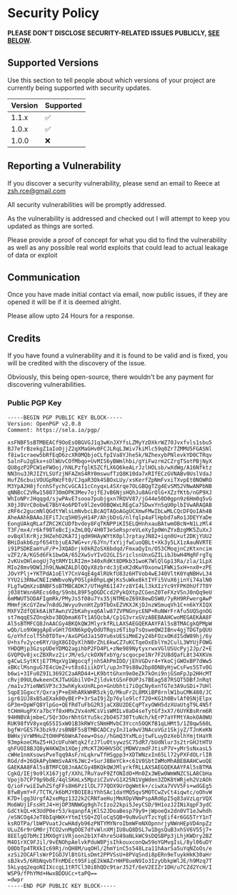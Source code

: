 # Security Policy

**PLEASE DON'T DISCLOSE SECURITY-RELATED ISSUES PUBLICLY, [SEE BELOW](#reporting-a-vulnerability).**

## Supported Versions

Use this section to tell people about which versions of your project are
currently being supported with security updates.

| Version | Supported          |
| ------- | ------------------ |
| 1.1.x   | :white_check_mark: |
| 1.0.x   | :white_check_mark: |
| 1.0.0   | :x:                |

## Reporting a Vulnerability

If you discover a security vulnerability, please send an email to Reece at zsh.rce@gmail.com

All security vulnerabilities will be promptly addressed.

As the vulnerability is addressed and checked out I will attempt to keep you updated as things are sorted.

Please provide a proof of concept for what you did to find the vulnerability as well as any possible real world exploits that could lead to actual leakage of data or exploit

## Communication

Once you have made initial contact via email, now public issues, if they are opened it will be if it is deemed alright.

Please allow upto 24 Hours for a response.

## Credits

If you have found a vulnerability and it is found to be valid and is fixed, you will be credited with the discovery of the issue.

Obviously, this being open-source, there wouldn't be any payment for discovering vulnerabilities.

### Public PGP Key

```
-----BEGIN PGP PUBLIC KEY BLOCK-----
Version: OpenPGP v2.0.8
Comment: https://sela.io/pgp/

xsFNBF5sBTMBEACf9OoEsOBGVGJ1q3wKnJXYfsLZMyYzDXkrWZ70Jvxfvls1sbu5
BJ7efrBzekgZ1aIoOjjZ2qXMaGHv0FCJLRqL3Wiv7kiMlc59q0Zr7ZMMU5FGASNl
f8iw1craew5bRfEqD6zcXR0MQbjoCLfpIVa8YJhe5k/NZhexybPNlevkYD0CTRqv
5alnFu2gEkx+sOlWUvCOfMbqo+UvMIS6yBWmlhbi/gYiFwzrm2CZrgTSotPBjNyX
QU8gzP2PCW1eFWOoj/hNLPzfglK5ZCfLX6Q6keALrJzlHOLsb/wXdWg/A16Nfktz
NN3nu3JRJIZYLSUfzjNFAZmS4RY0mswufTzQ8K10da7xRIfECzGVNABv0UslVdaJ
HufZ6cbuiVOUGpRWzFt0/CJqaR3Ok4SBOxLUy/xsKerfZpNmFvxiTXvpEt0NOWRO
M3YpA2H8jfcnhSfychCvGCA11cCnyqxL4SXrqe7OLGBQgTZg4EvSM52VNwANPbNB
qNNBcC2VRw1580730mOPK3Mev7ojfEJvB6NjsHQhJu8AGrOlG+XZzfKtb/nGP9XJ
WhIoNPrJHqqgd/sjwPAvE7sooo7pubjgxn7RQVV87/jG44e50D0gpn9z6Hm0q5vG
X0jJ0VrC0obwE7BbY4o6PDTo9l2evO0BQWxLREgCa7SDwxYn5qU0plbIVwARAQAB
zRF6c2gucmNlQGdtYWlsLmNvbcLBcAQTAQoAGgUCXmwFMwIbLwMLCQcDFQoIAh4B
AheAAhkBAAoJEFiTJcq5H0SyH14P/AhjbDsG/nlfqlp4aFlHpbd7aRo1JDEYYaDe
EongUAkqRLafZRC2KCUDfbvdey8FqTKNPPiKI5ELQHnhxauBAtwmOBcN+N1LzMl4
T3F/mx4/r6kf98TeBcIjxZmL0Q/4H0T3eSeRspreVLeXyIp0WnZYxBzgMK5ZuXxJ
ovBqXlKrRjz3HZehO2KA7IjqdH9HAyWYtK0plJrptayJN82+iqn0U+ut2DKjYUU2
BHiDakb6zpf6S4tbjuEA7WG+vr/6JYn/fxYijfwCuoQBLt+Xk3y5LX1zAauNVRTE
i91PSDKEamYuF/P+JXQADrjk0kRZoSX6bdqd/FmxaQyIn/O53CMoqjnCzKtxncim
vZF2/A/KG5d6Fk1bwOA/652XwSvYIvO2GLISriclsnUnxGZILibJbwH4MqRFrgTq
2vKUxOHleogUj7gtRMYILRI2m+340xRdKt8DMkb31woK7WlQlGp13Ra/zla/1LpX
MIo28mv9DW1Jh9LNwWZALDlQQyX8zbrdc3jExK2dKwY0xonw1FWKi5xH+nx0+zPE
JOvYPlj+YKTPdA1oElY7CnV4qE4g4lRUkfU83z6HTVob4wEJ40VltK0YqNBHvL34
YYU2i3RNwCNEIzWWbvoNyPOSlpk0hpLqWjKs5uWke8ktIYFi5VuX6jinYi74alN0
FLgTwQmXzsBNBF5sBTMBCADK7/UTHgR61I47rz8YI4Ll3kXIzYc9YFPKOhUf7T0Y
j038tWsn6REcs60q/S9nbL89F5gOGDCcd2PykQXtpZCGenZ0TeFXzVSnJ0nQq9eU
6mMWUT5ODAFIgmRk/PMyJs5f08u7Yx35jNTMEeZ69X8ewDSW0/7yRH9RFwergAwP
MHmfjKcGYZew7n8dGJWvyu9vnHtZp9TbOxEZVKXJKjDJnzWSmuqVh1C+n6kYXIQX
MXFVZdfQEk6AiNTAwnzV2bKahyxq6Alw87ZVPNGnycENP+RuNWrFrAfu5UQSgnOG
st7mqqESZOnqkbv3BQbmaK6Tt1A5QcbA/Cp1G3vrxGVzABEBAAHCwoMEGAEKAA8F
Al5sBTMFCQ8JnAACGy4BKQkQWJMlyrkfRLLAXSAEGQEKAAYFAl5sBTMACgkQPMpW
wQb/Lo9XWggApEvGHt7OXN6kpQyOdUTRqsz6TibpTsQsweQW2IBnv4gjTDGTpQUU
G/oYhfcolT5h0TDTe+/AxGPGdJa1S0Yu6xUESiMmE2y24bFOzxOKdISdW89hj/6y
U+hsfv2yce6RY/UgX8GIQyXlhN0rZhL6kwCZ7uKCTqeOxEblYm2CulL3WYUjFOWG
YHDQMjp3GzspUDeYDMQ2agihbP2FD4PL+zNe989NytyxrwxVGlUSUcPyj2Jp/2+E
GVQPQv8jxcZBXRvz2irJM/eS/ckOXNfxbYg/scqocpe1Nr7F2U8dQafL8t34XKVm
g4CwLSytKtjE7TMqxVg1WgocqfjnhSAhPmIDD/jEhVGDvr4+YkoCjGWOxBP7dWw5
xBKclMsnguG7E4cUeZ+vt8s61iikDYl/upJnT9s88w2bp8DN8yHjwCsFws5STv0G
b6wi+3IFu0Z9IL3692C2aARD44+LK9bttGhxn9eOeZk7kOni9njGSmFpJp2HHcMT
cRvj09UL0wkeenCKJTwUGbilVO+ZjldvktGSnF0UPJs7BEag587RSQT5DBfJnRqt
/ma1vJYieNWSVP3c33whKykxUnRLpn+GnUbhti7iOgCNy6xnTGTe3A9uSDi+7UHl
SqpE1GgxcY/QxrajP+eEHhARkWHR5zkjQ/MkuFr2L8MXiBP8rnlW1buCMK480/JC
igr61UJ8xB5aEXak00yBErP+3rSaI9jZp76ylo9lcf72O+KG1h0BvlAf0SNjElpx
GP3m+DpWFQ8YlpGo+QEfRdTuFbG2R3jaCXBU2DECqPTxyOWH5dzXUaUtgT9L4N5f
tCHmHugPXra7bcYf8xHMx2Vx4nMCsVisWMILv8aD4seTytGf3xX7/6UYKBsRrm6R
94HNBVAjmbeC/5Qr3OorNhtGtYu5kc2bO4S730TtuNch/kErP7aYFMtYAokOA0WU
RUK98fVV8yxq655ISxW01B3kRWYcSNmHMvbC3Yccn5OQKfB1qLHMt5/1Z0qw560L
bgfWrGES7k3bzk9/zsBNBF5sBTMBCADCzyInJ1a9wV3NAcoVGz1SkjyZ/TJnKeKN
BWHxjVrWMHuZtOHHP6bWnA7eew+Oso//hGmQ3YxMLojtwFLuyDzXeblhYmjtHaYR
93mpkoeCMaZ5+HJcUFuhWtqk2fzJ7lu0tsywzSC75dR7/bUdNlur3s2trGHJtHTU
qhFUOI8BJQ8yW4KWZm1XQejzMcKT2KHHVSOCjMDWVzmdFJtisP7V+yMrSsNxasL5
cWHe1nmXsowsPveTqq9AsF/nLqkrwTfHSgpp3+XDTWNzxIn65Ll72yPXFdOLrlIR
RGd/d+26QkAPybWmSvAAY6JWc2+SurJ8BeYCk+c61V0SbtIWMoMhABEBAAHCwoQE
GAEKAA8FAl5sBTMFCQ8JnAACGy4BKQkQWJMlyrkfRLLAXSAEGQEKAAYFAl5sBTMA
CgkQ/IEj9o9lX167jgf/XXhL7RuYavF9ZfONIdO+Mn0Zx3WEw0WmWNZCSLA8CbHa
Vpojb7CP79p9bdE/4qlSKmLx5MpziCZuVvG1X25N1VgWden3ZDK8tWRjeh2VzAOh
Q/ioFrwiEIwhZSfqFFs8H6Pz1lDL777QOX9UrOgWmtk+/ciwXa7VVV5Fs+wdGEg5
8fwBymY+F/TCTK/k6bMJYBOIE8iYhhSAc1daYMQ5qv5MOTCwZvCt4iqwtc/oOhvW
K7D+lgg3UrgfA2xeMgz1322k2CRNfaeHujMmXOpVNmPspARd6pI5q83aVzLqrVQX
Mo6WUj1FssHtJ4+HjOP3NNWGg9gh7cIzo22kpi5JeyCSD/9H1ozJ2INiXqpF3ydC
GdCtkQL+K3UdP0er53/kqanpfAjKlS2JDoaBesp79y9+jWpoeQx2dn0VT1eJwhdh
/eSNCOq4JeT8bIqHWX+YtmItSQ+ZQloCqSQB+9uNvGuYTzcYgEif4r6GG5TrY1nT
ksROTPa/lbWPVuatJcwHAdyb96zPNTYMYNroIbmWFmNXOpnnrjyNWnHEpVD4npZz
ULuZ6r9rGM0rjTCO2vnMgOOE7dfvWlnXMjIU8uQ8DSL7w1DgsQuB3xhSV6V55j7+
8EElgQ7bMcI1MXOgYiVRjoon2b1Xf4hre5U49aNLkWC9sDQSBPp3jLhjKWDry2BZ
M4O1rXC9FJil/9vENOhpAelvkPduW8PjsIhkouxconQw59oYGMvgIsL/8yl06uDY
Q0DbTp4TRXkIc69Rj/nQH8M/uqOHl/2hmYinC5s548Lza11hAarSa5uYqNZoOs/e
xzSi2OCAFlsWrPIGOJVlBtGtLsDmt2PPVSsU+8PVqSndi8pERn9eTuykHkK30aHr
sBJkv5/6RbNqvbTFnMDEct95FiqE2kWAZrHHP8ueN9Io3IzyUbkpWlJE/h9Mzq7T
5kLyqq2eqoNIIXccgL1tRTCl30i8hQDc9tarJ52f/6eV2EIZr1DH/u7CZd2YcH/I
WSP9/fPhYMd+HwxBDDUCc+taPQ==
=dwpr
-----END PGP PUBLIC KEY BLOCK-----
```
